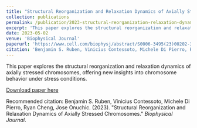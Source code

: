 ```yaml
---
title: "Structural Reorganization and Relaxation Dynamics of Axially Stressed Chromosomes"
collection: publications
permalink: /publication/2023-structural-reorganization-relaxation-dynamics
excerpt: 'This paper explores the structural reorganization and relaxation dynamics of axially stressed chromosomes, offering new insights into chromosome behavior under stress conditions.'
date: 2023-05-02
venue: 'Biophysical Journal'
paperurl: 'https://www.cell.com/biophysj/abstract/S0006-3495(23)00202-3'
citation: 'Benjamin S. Ruben, Vinicius Contessoto, Michele Di Pierro, Ryan Cheng, Jose Onuchic. (2023). &quot;Structural Reorganization and Relaxation Dynamics of Axially Stressed Chromosomes.&quot; <i>Biophysical Journal</i>.'
---
```

This paper explores the structural reorganization and relaxation dynamics of axially stressed chromosomes, offering new insights into chromosome behavior under stress conditions.

[Download paper here](https://www.cell.com/biophysj/abstract/S0006-3495(23)00202-3)

Recommended citation: Benjamin S. Ruben, Vinicius Contessoto, Michele Di Pierro, Ryan Cheng, Jose Onuchic. (2023). "Structural Reorganization and Relaxation Dynamics of Axially Stressed Chromosomes." <i>Biophysical Journal</i>.
